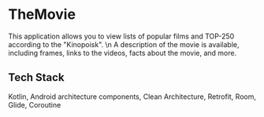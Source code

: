 # TheMovie

This application allows you to view lists of popular films and TOP-250 according to the "Kinopoisk". \n
A description of the movie is available, including frames, links to the videos, facts about the movie, and more. 

## Tech Stack

Kotlin, Android architecture components, Clean Architecture, Retrofit, Room, Glide, Coroutine
